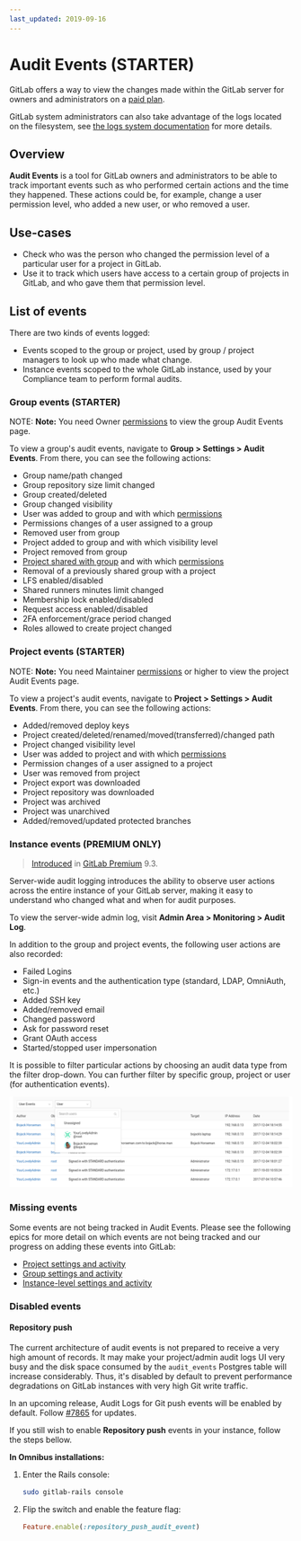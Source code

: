 ```yaml
---
last_updated: 2019-09-16
---
```


# Audit Events **(STARTER)**

GitLab offers a way to view the changes made within the GitLab server for owners and administrators on a [paid plan][ee].

GitLab system administrators can also take advantage of the logs located on the
filesystem, see [the logs system documentation](logs.md) for more details.

## Overview

**Audit Events** is a tool for GitLab owners and administrators to be
able to track important events such as who performed certain actions and the
time they happened. These actions could be, for example, change a user
permission level, who added a new user, or who removed a user.

## Use-cases

- Check who was the person who changed the permission level of a particular
  user for a project in GitLab.
- Use it to track which users have access to a certain group of projects
  in  GitLab, and who gave them that permission level.

## List of events

There are two kinds of events logged:

- Events scoped to the group or project, used by group / project managers
  to look up who made what change.
- Instance events scoped to the whole GitLab instance, used by your Compliance team to
  perform formal audits.

### Group events **(STARTER)**

NOTE: **Note:**
You need Owner [permissions] to view the group Audit Events page.

To view a group's audit events, navigate to **Group > Settings > Audit Events**.
From there, you can see the following actions:

- Group name/path changed
- Group repository size limit changed
- Group created/deleted
- Group changed visibility
- User was added to group and with which [permissions]
- Permissions changes of a user assigned to a group
- Removed user from group
- Project added to group and with which visibility level
- Project removed from group
- [Project shared with group](../user/project/members/share_project_with_groups.md)
  and with which [permissions]
- Removal of a previously shared group with a project
- LFS enabled/disabled
- Shared runners minutes limit changed
- Membership lock enabled/disabled
- Request access enabled/disabled
- 2FA enforcement/grace period changed
- Roles allowed to create project changed

### Project events **(STARTER)**

NOTE: **Note:**
You need Maintainer [permissions] or higher to view the project Audit Events page.

To view a project's audit events, navigate to **Project > Settings > Audit Events**.
From there, you can see the following actions:

- Added/removed deploy keys
- Project created/deleted/renamed/moved(transferred)/changed path
- Project changed visibility level
- User was added to project and with which [permissions]
- Permission changes of a user assigned to a project
- User was removed from project
- Project export was downloaded
- Project repository was downloaded
- Project was archived
- Project was unarchived
- Added/removed/updated protected branches

### Instance events **(PREMIUM ONLY)**

> [Introduced][ee-2336] in [GitLab Premium][ee] 9.3.

Server-wide audit logging introduces the ability to observe user actions across
the entire instance of your GitLab server, making it easy to understand who
changed what and when for audit purposes.

To view the server-wide admin log, visit **Admin Area > Monitoring > Audit Log**.

In addition to the group and project events, the following user actions are also
recorded:

- Failed Logins
- Sign-in events and the authentication type (standard, LDAP, OmniAuth, etc.)
- Added SSH key
- Added/removed email
- Changed password
- Ask for password reset
- Grant OAuth access
- Started/stopped user impersonation

It is possible to filter particular actions by choosing an audit data type from
the filter drop-down. You can further filter by specific group, project or user
(for authentication events).

![audit log](img/audit_log.png)

### Missing events

Some events are not being tracked in Audit Events. Please see the following
epics for more detail on which events are not being tracked and our progress
on adding these events into GitLab:

- [Project settings and activity](https://gitlab.com/groups/gitlab-org/-/epics/474)
- [Group settings and activity](https://gitlab.com/groups/gitlab-org/-/epics/475)
- [Instance-level settings and activity](https://gitlab.com/groups/gitlab-org/-/epics/476)

### Disabled events

#### Repository push

The current architecture of audit events is not prepared to receive a very high amount of records.
It may make your project/admin audit logs UI very busy and the disk space consumed by the
`audit_events` Postgres table will increase considerably. Thus, it's disabled by default
to prevent performance degradations on GitLab instances with very high Git write traffic.

In an upcoming release, Audit Logs for Git push events will be enabled
by default. Follow [#7865](https://gitlab.com/gitlab-org/gitlab/issues/7865) for updates.

If you still wish to enable **Repository push** events in your instance, follow
the steps bellow.

**In Omnibus installations:**

1. Enter the Rails console:

   ```sh
   sudo gitlab-rails console
   ```

1. Flip the switch and enable the feature flag:

   ```ruby
   Feature.enable(:repository_push_audit_event)
   ```

[ee-2336]: https://gitlab.com/gitlab-org/gitlab/issues/2336
[ee]: https://about.gitlab.com/pricing/
[permissions]: ../user/permissions.md
